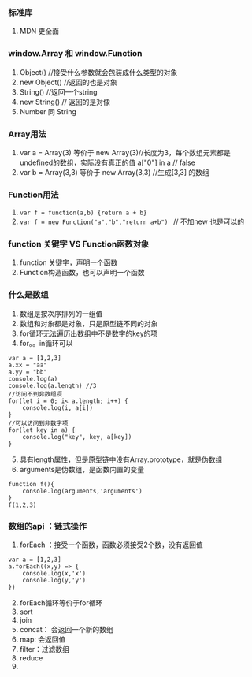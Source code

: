 ### 标准库

1. MDN 更全面

### window.Array 和 window.Function

1. Object() //接受什么参数就会包装成什么类型的对象 
2. new Object() //返回的也是对象
3. String() //返回一个string
4. new String() // 返回的是对像
5. Number 同 String

### Array用法

1. var a = Array(3)  等价于 new Array(3)//长度为3，每个数组元素都是undefined的数组，实际没有真正的值   a["0"] in a // false
2. var b = Array(3,3) 等价于 new Array(3,3) //生成[3,3] 的数组

### Function用法

1. `var f = function(a,b) {return a + b}`
2. `var f = new Function("a","b","return a+b") ` // 不加new 也是可以的

### function 关键字 VS Function函数对象

1. function 关键字，声明一个函数
2. Function构造函数，也可以声明一个函数


### 什么是数组

1. 数组是按次序排列的一组值
2. 数组和对象都是对象，只是原型链不同的对象
3. for循环无法遍历出数组中不是数字的key的项
4. for。。in循环可以
```
var a = [1,2,3]
a.xx = "aa"
a.yy = "bb"
console.log(a)
console.log(a.length) //3
//访问不到非数组项
for(let i = 0; i< a.length; i++) {
    console.log(i, a[i])
}
//可以访问到非数字项
for(let key in a) {
    console.log("key", key, a[key])
}
```
5. 具有length属性，但是原型链中没有Array.prototype，就是伪数组
6. arguments是伪数组，是函数内置的变量
```
function f(){
    console.log(arguments,'arguments')
}
f(1,2,3)
```

### 数组的api ：链式操作

1. forEach ：接受一个函数，函数必须接受2个数，没有返回值
```
var a = [1,2,3]
a.forEach((x,y) => {
    console.log(x,'x')
    console.log(y,'y')
})
```
2. forEach循环等价于for循环
3. sort
4. join
5. concat： 会返回一个新的数组
6. map: 会返回值
7. filter：过滤数组
8. reduce
9. 